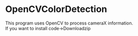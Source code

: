 # OpenCVColorDetection
This program uses OpenCV to process cameraX information.  
If you want to install code→Downloadzip
